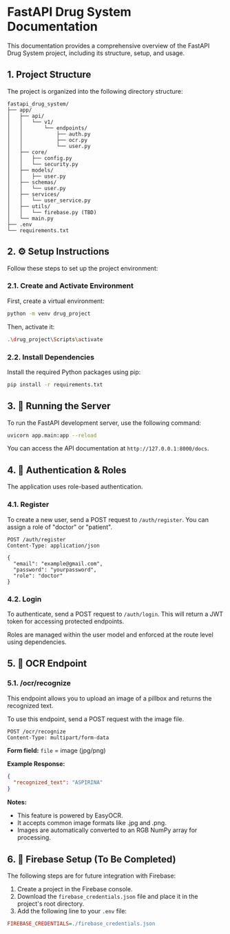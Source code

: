 # FastAPI Drug System Documentation

This documentation provides a comprehensive overview of the FastAPI Drug System project, including its structure, setup, and usage.

## 1. Project Structure

The project is organized into the following directory structure:

```
fastapi_drug_system/
├── app/
│   ├── api/
│   │   └── v1/
│   │       └── endpoints/
│   │           ├── auth.py
│   │           ├── ocr.py
│   │           └── user.py
│   ├── core/
│   │   ├── config.py
│   │   └── security.py
│   ├── models/
│   │   ├── user.py
│   ├── schemas/
│   │   └── user.py
│   ├── services/
│   │   └── user_service.py
│   ├── utils/
│   │   └── firebase.py (TBD)
│   └── main.py
├── .env
└── requirements.txt
```

## 2. ⚙️ Setup Instructions

Follow these steps to set up the project environment:

### 2.1. Create and Activate Environment

First, create a virtual environment:

```bash
python -m venv drug_project
```

Then, activate it:

```bash
.\drug_project\Scripts\activate
```

### 2.2. Install Dependencies

Install the required Python packages using pip:

```bash
pip install -r requirements.txt
```


## 3. 🚀 Running the Server

To run the FastAPI development server, use the following command:

```bash
uvicorn app.main:app --reload
```

You can access the API documentation at `http://127.0.0.1:8000/docs`.

## 4. 🔐 Authentication & Roles

The application uses role-based authentication.

### 4.1. Register

To create a new user, send a POST request to `/auth/register`. You can assign a role of "doctor" or "patient".

```http
POST /auth/register
Content-Type: application/json

{
  "email": "example@gmail.com",
  "password": "yourpassword",
  "role": "doctor" 
}
```

### 4.2. Login

To authenticate, send a POST request to `/auth/login`. This will return a JWT token for accessing protected endpoints.

Roles are managed within the user model and enforced at the route level using dependencies.

## 5. 🧾 OCR Endpoint

### 5.1. /ocr/recognize

This endpoint allows you to upload an image of a pillbox and returns the recognized text.

To use this endpoint, send a POST request with the image file.

```http
POST /ocr/recognize
Content-Type: multipart/form-data
```

**Form field:** `file` = image (jpg/png)

**Example Response:**

```json
{
  "recognized_text": "ASPIRINA"
}
```

**Notes:**
*   This feature is powered by EasyOCR.
*   It accepts common image formats like .jpg and .png.
*   Images are automatically converted to an RGB NumPy array for processing.

## 6. 🔐 Firebase Setup (To Be Completed)

The following steps are for future integration with Firebase:

1.  Create a project in the Firebase console.
2.  Download the `firebase_credentials.json` file and place it in the project's root directory.
3.  Add the following line to your `.env` file:

```ini
FIREBASE_CREDENTIALS=./firebase_credentials.json
```
